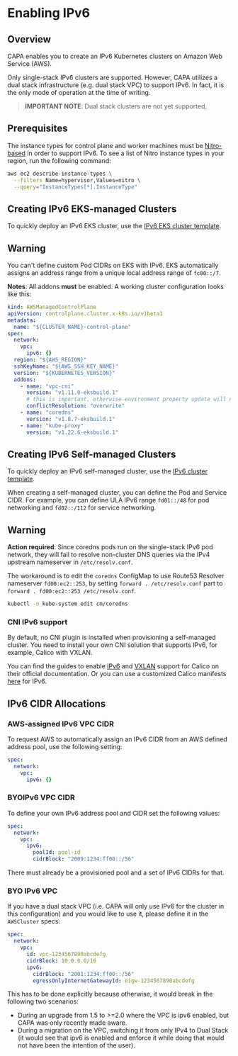# Enabling IPv6

## Overview

CAPA enables you to create an IPv6 Kubernetes clusters on Amazon Web Service (AWS).

Only single-stack IPv6 clusters are supported. However, CAPA utilizes a dual stack infrastructure (e.g. dual stack VPC) to support IPv6. In fact, it is the only mode of operation at the time of writing.

> **IMPORTANT NOTE**: Dual stack clusters are not yet supported.

## Prerequisites

The instance types for control plane and worker machines must be [Nitro-based](https://docs.aws.amazon.com/ec2/latest/instancetypes/ec2-nitro-instances.html) in order to support IPv6. To see a list of Nitro instance types in your region, run the following command:

```bash
aws ec2 describe-instance-types \
  --filters Name=hypervisor,Values=nitro \
  --query="InstanceTypes[*].InstanceType"
```

## Creating IPv6 EKS-managed Clusters

To quickly deploy an IPv6 EKS cluster, use the [IPv6 EKS cluster template](https://raw.githubusercontent.com/kubernetes-sigs/cluster-api-provider-aws/refs/heads/main/templates/cluster-template-eks-ipv6.yaml).

<aside class="note warning">

<h1>Warning</h1>

You can't define custom Pod CIDRs on EKS with IPv6. EKS automatically assigns an address range from a unique local
address range of `fc00::/7`.

</aside>

**Notes**: All addons **must** be enabled. A working cluster configuration looks like this:

```yaml
kind: AWSManagedControlPlane
apiVersion: controlplane.cluster.x-k8s.io/v1beta1
metadata:
  name: "${CLUSTER_NAME}-control-plane"
spec:
  network:
    vpc:
      ipv6: {}
  region: "${AWS_REGION}"
  sshKeyName: "${AWS_SSH_KEY_NAME}"
  version: "${KUBERNETES_VERSION}"
  addons:
    - name: "vpc-cni"
      version: "v1.11.0-eksbuild.1"
      # this is important, otherwise environment property update will not work
      conflictResolution: "overwrite"
    - name: "coredns"
      version: "v1.8.7-eksbuild.1"
    - name: "kube-proxy"
      version: "v1.22.6-eksbuild.1"
```

## Creating IPv6 Self-managed Clusters

To quickly deploy an IPv6 self-managed cluster, use the [IPv6 cluster template](https://raw.githubusercontent.com/kubernetes-sigs/cluster-api-provider-aws/refs/heads/main/templates/cluster-template-ipv6.yaml).

When creating a self-managed cluster, you can define the Pod and Service CIDR. For example, you can define ULA IPv6 range `fd01::/48` for pod networking and `fd02::/112` for service networking.

<aside class="note warning">

<h1>Warning</h1>

**Action required**: Since coredns pods run on the single-stack IPv6 pod network, they will fail to resolve non-cluster DNS queries
via the IPv4 upstream nameserver in `/etc/resolv.conf`.

The workaround is to edit the `coredns` ConfigMap to use Route53 Resolver nameserver `fd00:ec2::253`, by setting `forward . /etc/resolv.conf` part to `forward . fd00:ec2::253 /etc/resolv.conf`.
  ```bash
  kubectl -n kube-system edit cm/coredns
  ```
</aside>

### CNI IPv6 support

By default, no CNI plugin is installed when provisioning a self-managed cluster. You need to install your own CNI solution that supports IPv6, for example, Calico with VXLAN.

You can find the guides to enable [IPv6](https://docs.tigera.io/calico/latest/networking/ipam/ipv6#ipv6) and [VXLAN](https://docs.tigera.io/calico/latest/networking/configuring/vxlan-ipip) support for Calico on their official documentation. Or you can use a customized Calico manifests [here](https://raw.githubusercontent.com/kubernetes-sigs/cluster-api-provider-aws/refs/heads/main/test/e2e/data/cni/calico_ipv6.yaml) for IPv6.

## IPv6 CIDR Allocations

### AWS-assigned IPv6 VPC CIDR

To request AWS to automatically assign an IPv6 CIDR from an AWS defined address pool, use the following setting:

```yaml
spec:
  network:
    vpc:
      ipv6: {}
```

### BYOIPv6 VPC CIDR

To define your own IPv6 address pool and CIDR set the following values:

```yaml
spec:
  network:
    vpc:
      ipv6:
        poolId: pool-id
        cidrBlock: "2009:1234:ff00::/56"
```

There must already be a provisioned pool and a set of IPv6 CIDRs for that.

### BYO IPv6 VPC

If you have a dual stack VPC (i.e. CAPA will only use IPv6 for the cluster in this configuration) and you would like to use it, please define it in the `AWSCluster` specs:

```yaml
spec:
  network:
    vpc:
      id: vpc-1234567890abcdefg
      cidrBlock: 10.0.0.0/16
      ipv6:
        cidrBlock: "2001:1234:ff00::/56"
        egressOnlyInternetGatewayId: eigw-1234567890abcdefg
```

This has to be done explicitly because otherwise, it would break in the following two scenarios:
- During an upgrade from 1.5 to >=2.0 where the VPC is ipv6 enabled, but CAPA was only recently made aware.
- During a migration on the VPC, switching it from only IPv4 to Dual Stack (it would see that ipv6 is enabled and
  enforce it while doing that would not have been the intention of the user).
